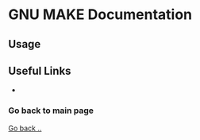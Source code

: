 # GNU MAKE Documentation

## Usage


## Useful Links

- 


### Go back to main page

[Go back ..](README.md)